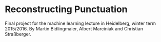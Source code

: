 # Reconstructing Punctuation

Final project for the machine learning lecture in Heidelberg, winter term 2015/2016.
By Martin Bidlingmaier, Albert Marciniak and Christian Straßberger.
